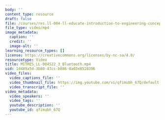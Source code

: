 ```yaml
---
body: ''
content_type: resource
draft: false
file: /courses/res.ll-004-ll-educate-introduction-to-engineering-concepts-spring-2022/mitres_ll-004s22_3_bluetooth_360p_16_9.mp4
file_type: video/mp4
image_metadata:
  caption: ''
  credit: ''
  image-alt: ''
learning_resource_types: []
license: https://creativecommons.org/licenses/by-nc-sa/4.0/
resourcetype: Video
title: MITRES_LL-004S22_3_Bluetooth.mp4
uid: 1d489a5d-3b80-47cc-b086-0a03e8528396
video_files:
  video_captions_file: ''
  video_thumbnail_file: https://img.youtube.com/vi/qfimubh_67Q/default.jpg
  video_transcript_file: ''
video_metadata:
  video_speakers: ''
  video_tags: ''
  youtube_description: ''
  youtube_id: qfimubh_67Q
---
```


